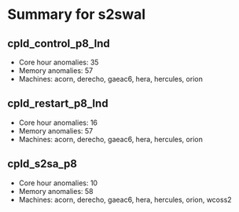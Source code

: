# Summary for s2swal

## cpld_control_p8_lnd
- Core hour anomalies: 35
- Memory anomalies: 57
- Machines: acorn, derecho, gaeac6, hera, hercules, orion

## cpld_restart_p8_lnd
- Core hour anomalies: 16
- Memory anomalies: 57
- Machines: acorn, derecho, gaeac6, hera, hercules, orion

## cpld_s2sa_p8
- Core hour anomalies: 10
- Memory anomalies: 58
- Machines: acorn, derecho, gaeac6, hera, hercules, orion, wcoss2

